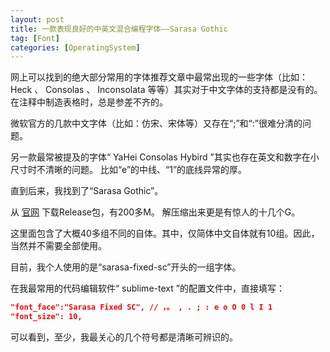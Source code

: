 ```yaml
---
layout: post
title: 一款表现良好的中英文混合编程字体——Sarasa Gothic
tag: [Font]
categories: [OperatingSystem]
---
```


<!--break-->

网上可以找到的绝大部分常用的字体推荐文章中最常出现的一些字体（比如： Heck 、 Consolas 、 Inconsolata 等等）其实对于中文字体的支持都是没有的。在注释中制造表格时，总是参差不齐的。

微软官方的几款中文字体（比如：仿宋、宋体等）又存在“;”和“:”很难分清的问题。

另一款最常被提及的字体“ YaHei Consolas Hybird ”其实也存在英文和数字在小尺寸时不清晰的问题。 比如“e”的中线、“1”的底线异常的厚。

直到后来，我找到了“Sarasa Gothic”。

从 [官网](https://github.com/be5invis/Sarasa-Gothic) 下载Release包，有200多M。 解压缩出来更是有惊人的十几个G。

这里面包含了大概40多组不同的自体。其中，仅简体中文自体就有10组。因此，当然并不需要全部使用。

目前，我个人使用的是“sarasa-fixed-sc”开头的一组字体。

在我最常用的代码编辑软件“ sublime-text ”的配置文件中，直接填写：

```json
"font_face":"Sarasa Fixed SC", // ，。 , . ; : e o O 0 l I 1
"font_size": 10,
```

可以看到，至少，我最关心的几个符号都是清晰可辨识的。

